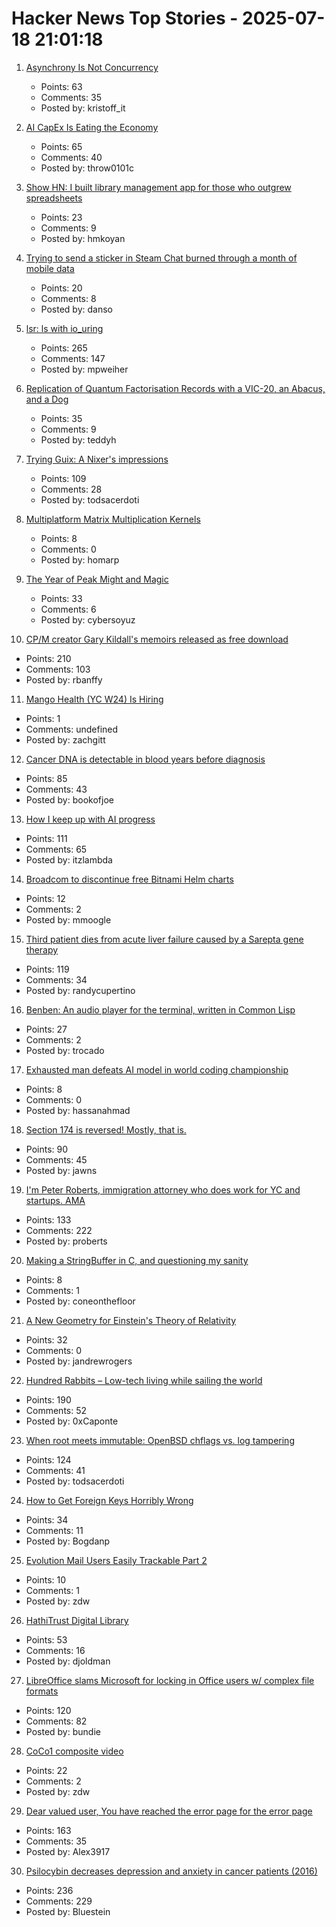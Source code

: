 # Hacker News Top Stories - 2025-07-18 21:01:18

1. [Asynchrony Is Not Concurrency](https://kristoff.it/blog/asynchrony-is-not-concurrency/)
   - Points: 63
   - Comments: 35
   - Posted by: kristoff_it

2. [AI CapEx Is Eating the Economy](https://paulkedrosky.com/honey-ai-capex-ate-the-economy/)
   - Points: 65
   - Comments: 40
   - Posted by: throw0101c

3. [Show HN: I built library management app for those who outgrew spreadsheets](https://www.librari.io/)
   - Points: 23
   - Comments: 9
   - Posted by: hmkoyan

4. [Trying to send a sticker in Steam Chat burned through a month of mobile data](https://old.reddit.com/r/Steam/comments/1m000kp/trying_to_send_a_sticker_in_steam_chat_burned/)
   - Points: 20
   - Comments: 8
   - Posted by: danso

5. [lsr: ls with io_uring](https://rockorager.dev/log/lsr-ls-but-with-io-uring/)
   - Points: 265
   - Comments: 147
   - Posted by: mpweiher

6. [Replication of Quantum Factorisation Records with a VIC-20, an Abacus, and a Dog](https://eprint.iacr.org/2025/1237)
   - Points: 35
   - Comments: 9
   - Posted by: teddyh

7. [Trying Guix: A Nixer's impressions](https://tazj.in/blog/trying-guix)
   - Points: 109
   - Comments: 28
   - Posted by: todsacerdoti

8. [Multiplatform Matrix Multiplication Kernels](https://burn.dev/blog/sota-multiplatform-matmul/)
   - Points: 8
   - Comments: 0
   - Posted by: homarp

9. [The Year of Peak Might and Magic](https://www.filfre.net/2025/07/the-year-of-peak-might-and-magic/)
   - Points: 33
   - Comments: 6
   - Posted by: cybersoyuz

10. [CP/M creator Gary Kildall's memoirs released as free download](https://spectrum.ieee.org/cpm-creator-gary-kildalls-memoirs-released-as-free-download)
   - Points: 210
   - Comments: 103
   - Posted by: rbanffy

11. [Mango Health (YC W24) Is Hiring](https://www.ycombinator.com/companies/mango-health/jobs/3bjIHus-founding-engineer)
   - Points: 1
   - Comments: undefined
   - Posted by: zachgitt

12. [Cancer DNA is detectable in blood years before diagnosis](https://www.sciencenews.org/article/cancer-tumor-dna-blood-test-screening)
   - Points: 85
   - Comments: 43
   - Posted by: bookofjoe

13. [How I keep up with AI progress](https://blog.nilenso.com/blog/2025/06/23/how-i-keep-up-with-ai-progress/)
   - Points: 111
   - Comments: 65
   - Posted by: itzlambda

14. [Broadcom to discontinue free Bitnami Helm charts](https://github.com/bitnami/charts/issues/35164)
   - Points: 12
   - Comments: 2
   - Posted by: mmoogle

15. [Third patient dies from acute liver failure caused by a Sarepta gene therapy](https://www.biocentury.com/article/656520/third-death-from-a-sarepta-gene-therapy)
   - Points: 119
   - Comments: 34
   - Posted by: randycupertino

16. [Benben: An audio player for the terminal, written in Common Lisp](https://chiselapp.com/user/MistressRemilia/repository/benben/home)
   - Points: 27
   - Comments: 2
   - Posted by: trocado

17. [Exhausted man defeats AI model in world coding championship](https://arstechnica.com/ai/2025/07/exhausted-man-defeats-ai-model-in-world-coding-championship/)
   - Points: 8
   - Comments: 0
   - Posted by: hassanahmad

18. [Section 174 is reversed! Mostly, that is.](https://newsletter.pragmaticengineer.com/p/the-pulse-section-174-is-reversed)
   - Points: 90
   - Comments: 45
   - Posted by: jawns

19. [I'm Peter Roberts, immigration attorney who does work for YC and startups. AMA](undefined)
   - Points: 133
   - Comments: 222
   - Posted by: proberts

20. [Making a StringBuffer in C, and questioning my sanity](https://briandouglas.ie/string-buffer-c/)
   - Points: 8
   - Comments: 1
   - Posted by: coneonthefloor

21. [A New Geometry for Einstein's Theory of Relativity](https://www.quantamagazine.org/a-new-geometry-for-einsteins-theory-of-relativity-20250716/)
   - Points: 32
   - Comments: 0
   - Posted by: jandrewrogers

22. [Hundred Rabbits – Low-tech living while sailing the world](https://100r.co/site/home.html)
   - Points: 190
   - Comments: 52
   - Posted by: 0xCaponte

23. [When root meets immutable: OpenBSD chflags vs. log tampering](https://rsadowski.de/posts/2025/openbsd-immutable-system-logs/)
   - Points: 124
   - Comments: 41
   - Posted by: todsacerdoti

24. [How to Get Foreign Keys Horribly Wrong](https://hakibenita.com/django-foreign-keys)
   - Points: 34
   - Comments: 11
   - Posted by: Bogdanp

25. [Evolution Mail Users Easily Trackable Part 2](https://www.grepular.com/Evolution%20Mail%20Users%20Easily%20Trackable%20Part%202)
   - Points: 10
   - Comments: 1
   - Posted by: zdw

26. [HathiTrust Digital Library](https://www.hathitrust.org/)
   - Points: 53
   - Comments: 16
   - Posted by: djoldman

27. [LibreOffice slams Microsoft for locking in Office users w/ complex file formats](https://www.neowin.net/news/libreoffice-calls-out-microsoft-for-using-complex-file-formats-to-lock-in-office-users/)
   - Points: 120
   - Comments: 82
   - Posted by: bundie

28. [CoCo1 composite video](https://www.leadedsolder.com/2025/07/15/tandy-trs80-coco-composite-mod-aquarius.html)
   - Points: 22
   - Comments: 2
   - Posted by: zdw

29. [Dear valued user, You have reached the error page for the error page](https://imgur.com/a/2H7HVcU)
   - Points: 163
   - Comments: 35
   - Posted by: Alex3917

30. [Psilocybin decreases depression and anxiety in cancer patients (2016)](https://pmc.ncbi.nlm.nih.gov/articles/PMC5367557/)
   - Points: 236
   - Comments: 229
   - Posted by: Bluestein

